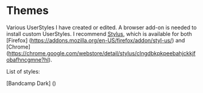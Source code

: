 # Themes
Various UserStyles I have created or edited. A browser add-on is needed to install custom UserStyles. I recommend [Stylus](https://github.com/openstyles/stylus), which is available for both [Firefox] (https://addons.mozilla.org/en-US/firefox/addon/styl-us/) and [Chrome] (https://chrome.google.com/webstore/detail/stylus/clngdbkpkpeebahjckkjfobafhncgmne?hl).


List of styles:

[Bandcamp Dark] ()
